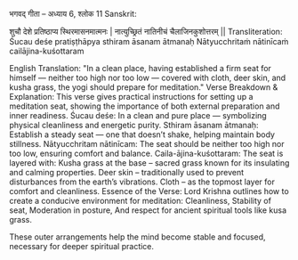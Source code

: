 भगवद् गीता – अध्याय 6, श्लोक 11
Sanskrit:

शुचौ देशे प्रतिष्ठाप्य स्थिरमासनमात्मनः |
नात्युच्छ्रितं नातिनीचं चैलाजिनकुशोत्तरम् ||
Transliteration:
Śucau deśe pratiṣṭhāpya sthiram āsanam ātmanaḥ
Nātyucchritaṁ nātinīcaṁ cailājina-kuśottaram

English Translation:
"In a clean place, having established a firm seat for himself — neither too high nor too low — covered with cloth, deer skin, and kusha grass, the yogi should prepare for meditation."
Verse Breakdown & Explanation:
This verse gives practical instructions for setting up a meditation seat, showing the importance of both external preparation and inner readiness.
Śucau deśe:
In a clean and pure place — symbolizing physical cleanliness and energetic purity.
Sthiram āsanam ātmanaḥ:
Establish a steady seat — one that doesn’t shake, helping maintain body stillness.
Nātyucchritam nātinīcam:
The seat should be neither too high nor too low, ensuring comfort and balance.
Caila-ājina-kuśottaram:
The seat is layered with:
Kusha grass at the base – sacred grass known for its insulating and calming properties.
Deer skin – traditionally used to prevent disturbances from the earth’s vibrations.
Cloth – as the topmost layer for comfort and cleanliness.
Essence of the Verse:
Lord Krishna outlines how to create a conducive environment for meditation:
Cleanliness,
Stability of seat,
Moderation in posture,
And respect for ancient spiritual tools like kusa grass.

These outer arrangements help the mind become stable and focused, necessary for deeper spiritual practice.
